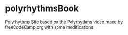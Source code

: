 # polyrhythmsBook

[Polyrhythms Site](https://cursedricky.github.io/polyrhythmsBook/) based on the Polyrhythms video made by freeCodeCamp.org with some modifications

